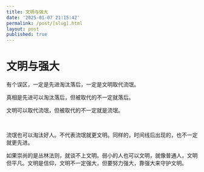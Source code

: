```yaml
---
title: 文明与强大
date: '2025-01-07 21:15:42'
permalink: /post/[slug].html
layout: post
published: true
---
```


# 文明与强大

有个误区，一定是先进淘汰落后，一定是文明取代流氓。

真相是先进可以淘汰落后，但被取代的不一定就落后。

文明可以取代流氓，但被取代的不一定就是流氓。

‍

流氓也可以淘汰好人。不代表流氓就更文明。同样的，时间线后出现的，也不一定就更先进。

如果崇尚的是丛林法则，就谈不上文明。弱小的人也可以文明，就像普通人，文明但平凡。文明是信仰，文明不一定强大，但要努力强大，靠强大来守护文明。
